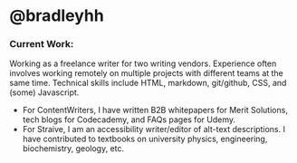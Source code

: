 <h1>@bradleyhh</h1>
<h3>Current Work:</h3>
Working as a freelance writer for two writing vendors. Experience often involves working remotely on multiple projects with different teams at the same time. Technical skills include HTML, markdown, git/github, CSS, and (some) Javascript.
<ul>
  <li>For ContentWriters, I have written B2B whitepapers for Merit Solutions, tech blogs for Codecademy, and FAQs pages for Udemy.</li>
  <li>For Straive, I am an accessibility writer/editor of alt-text descriptions. I have contributed to textbooks on university physics, engineering, biochemistry, geology, etc.</li>
</ul>
<!---
bradleyhh/bradleyhh is a ✨ special ✨ repository because its `README.md` (this file) appears on your GitHub profile.
You can click the Preview link to take a look at your changes.
--->
